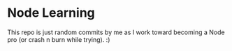 Node Learning
============

This repo is just random commits by me as I work toward becoming a Node pro (or crash n burn while trying). :)

